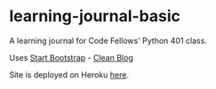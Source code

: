 # learning-journal-basic

A learning journal for Code Fellows' Python 401 class. 

Uses [Start Bootstrap](http://startbootstrap.com/) - [Clean Blog](http://startbootstrap.com/template-overviews/clean-blog/)

Site is deployed on Heroku [here](https://learning-journal-python-401.herokuapp.com/).

